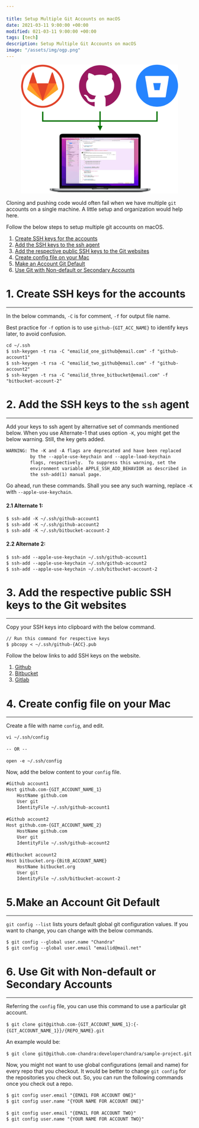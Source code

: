 ```yaml
---

title: Setup Multiple Git Accounts on macOS
date: 2021-03-11 9:00:00 +00:00
modified: 021-03-11 9:00:00 +00:00
tags: [tech]
description: Setup Multiple Git Accounts on macOS
image: "/assets/img/ogp.png"
---
```


<figure>
<img src="/assets/images/multgits.png" alt="">
</figure>

Cloning and pushing code would often fail when we have multiple `git` accounts on a single machine. A little setup and organization would help here.

Follow the below steps to setup multiple git accounts on macOS.

1. [Create SSH keys for the accounts](#section-1)
2. [Add the SSH keys to the ssh agent](#section-2)
3. [Add the respective public SSH keys to the Git websites](#section-3)
4. [Create config file on your Mac](#section-4)
5. [Make an Account Git Default](#section-5)
6. [Use Git with Non-default or Secondary Accounts](#section-6)

# <a name="section-1"></a>1. Create SSH keys for the accounts 
---------------------------------------

In the below commands, `-C` is for comment, `-f` for output file name.

Best practice for `-f` option is to use `github-{GIT_ACC_NAME}` to identify keys later, to avoid confusion.

```
cd ~/.ssh
$ ssh-keygen -t rsa -C "emailid_one_github@email.com" -f "github-account1"
$ ssh-keygen -t rsa -C "emailid_two_github@email.com" -f "github-account2"
$ ssh-keygen -t rsa -C "emailid_three_bitbucket@email.com" -f "bitbucket-account-2"
```

# <a name="section-2"></a>2. Add the SSH keys to the `ssh` agent
---------------------------------------
Add your keys to ssh agent by alternative set of commands mentioned below. When you use Alternate-1 that uses option `-K`, you might get the below warning. Still, the key gets added. 

```
WARNING: The -K and -A flags are deprecated and have been replaced
         by the --apple-use-keychain and --apple-load-keychain
         flags, respectively.  To suppress this warning, set the
         environment variable APPLE_SSH_ADD_BEHAVIOR as described in
         the ssh-add(1) manual page.
```         

Go ahead, run these commands. Shall you see any such warning, replace `-K` with `--apple-use-keychain`.

#### 2.1 Alternate 1:

```
$ ssh-add -K ~/.ssh/github-account1
$ ssh-add -K ~/.ssh/github-account2
$ ssh-add -K ~/.ssh/bitbucket-account-2
```

#### 2.2 Alternate 2:
```
$ ssh-add --apple-use-keychain ~/.ssh/github-account1
$ ssh-add --apple-use-keychain ~/.ssh/github-account2
$ ssh-add --apple-use-keychain ~/.ssh/bitbucket-account-2
```

# <a name="section-3"></a>3. Add the respective public SSH keys to the Git websites
---------------------------------------

Copy your SSH keys into clipboard with the below command.

```
// Run this command for respective keys
$ pbcopy < ~/.ssh/github-{ACC}.pub
```

Follow the below links to add SSH keys on the website.

1. [Github](https://docs.github.com/en/authentication/connecting-to-github-with-ssh/adding-a-new-ssh-key-to-your-github-account)
2. [Bitbucket](https://support.atlassian.com/bitbucket-cloud/docs/add-access-keys/) 
3. [Gitlab](https://docs.gitlab.com/ee/ssh/)

# <a name="section-4"></a>4. Create config file on your Mac
---------------------------------------

Create a file with name `config`, and edit.

```
vi ~/.ssh/config

-- OR --

open -e ~/.ssh/config
```

Now, add the below content to your `config` file.

```
#Github account1
Host github.com-{GIT_ACCOUNT_NAME_1}
    HostName github.com
    User git
    IdentityFile ~/.ssh/github-account1

#Github account2
Host github.com-{GIT_ACCOUNT_NAME_2}
    HostName github.com
    User git
    IdentityFile ~/.ssh/github-account2

#Bitbucket account2
Host bitbucket.org-{BitB_ACCOUNT_NAME}
    HostName bitbucket.org
    User git
    IdentityFile ~/.ssh/bitbucket-account-2
```

# <a name="section-5"></a>5.Make an Account Git Default
---------------------------------------

`git config --list` lists yours default global git configuration values. If you want to change, you can change with the below commands.

```
$ git config --global user.name "Chandra"
$ git config --global user.email "emailid@mail.net"
```

# <a name="section-6"></a>6. Use Git with Non-default or Secondary Accounts
---------------------------------------

Referring the `config` file, you can use this command to use a particular git account.

`$ git clone git@github.com-{GIT_ACCOUNT_NAME_1}:{-{GIT_ACCOUNT_NAME_1}}/{REPO_NAME}.git`

An example would be:

`$ git clone git@github.com-chandra:developerchandra/sample-project.git`

Now, you might not want to use global configurations (email and name) for every repo that you checkout. It would be better to change `git config` for the repositories you check out. So, you can run the following commands once you check out a repo.

```
$ git config user.email "{EMAIL FOR ACCOUNT ONE}"
$ git config user.name "{YOUR NAME FOR ACCOUNT ONE}"

$ git config user.email "{EMAIL FOR ACCOUNT TWO}"
$ git config user.name "{YOUR NAME FOR ACCOUNT TWO}"
```

